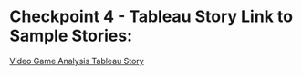 # Checkpoint 4 - Tableau Story Link to Sample Stories:

[Video Game Analysis Tableau Story](https://public.tableau.com/views/VideoGameAnalysisProject_16781540170810/ExploringtreandsinVideoGames?:language=en-US&:display_count=n&:origin=viz_share_link)
